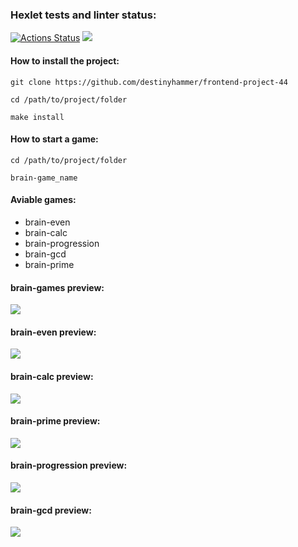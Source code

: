 ### Hexlet tests and linter status:
[![Actions Status](https://github.com/destinyhammer/frontend-project-44/workflows/hexlet-check/badge.svg)](https://github.com/destinyhammer/frontend-project-44/actions)
<a href="https://codeclimate.com/github/destinyhammer/frontend-project-44/maintainability"><img src="https://api.codeclimate.com/v1/badges/8f12e9243f2b3d10ca84/maintainability" /></a>

#### How to install the project:
<pre><code>git clone https://github.com/destinyhammer/frontend-project-44</code></pre>
<pre><code>cd /path/to/project/folder</code></pre>
<pre><code>make install</code></pre>

#### How to start a game:
<pre><code>cd /path/to/project/folder</code></pre>
<pre><code>brain-game_name</code></pre>

#### Aviable games:
<ul>
    <li>brain-even</li>
    <li>brain-calc</li>
    <li>brain-progression</li>
    <li>brain-gcd</li>
    <li>brain-prime</li>
</ul>

#### brain-games preview:
<a href="https://asciinema.org/a/0OiSl3nd8trEOae76Vrfmu1ok" target="_blank"><img src="https://asciinema.org/a/0OiSl3nd8trEOae76Vrfmu1ok.svg" /></a>

#### brain-even preview:
<a href="https://asciinema.org/a/j24EXRLAFwGhwHHgtKzMoGOXU" target="_blank"><img src="https://asciinema.org/a/j24EXRLAFwGhwHHgtKzMoGOXU.svg" /></a>

#### brain-calc preview:
<a href="https://asciinema.org/a/sw9GDo0yoRxdbgUgZbrZlSvY0" target="_blank"><img src="https://asciinema.org/a/sw9GDo0yoRxdbgUgZbrZlSvY0.svg" /></a>

#### brain-prime preview:
<a href="https://asciinema.org/a/XKBs6AX0RZ6vtKEr1gsFNsk7O" target="_blank"><img src="https://asciinema.org/a/XKBs6AX0RZ6vtKEr1gsFNsk7O.svg" /></a>

#### brain-progression preview:
<a href="https://asciinema.org/a/BRvjMMIvDrFJ7aFTu7HaBX6W9" target="_blank"><img src="https://asciinema.org/a/BRvjMMIvDrFJ7aFTu7HaBX6W9.svg" /></a>

#### brain-gcd preview:
<a href="https://asciinema.org/a/IB00lZqDD4eNCyTfAvm6YdTFz" target="_blank"><img src="https://asciinema.org/a/IB00lZqDD4eNCyTfAvm6YdTFz.svg" /></a>
